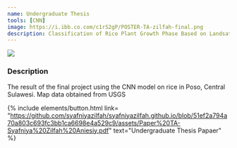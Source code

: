 ```yaml
---
name: Undergraduate Thesis
tools: [CNN]
image: https://i.ibb.co.com/c1rS2gP/POSTER-TA-zilfah-final.png
description: Classification of Rice Plant Growth Phase Based on Landsat-8 Satellite Multitemporal Image Data with the Method Convolutional Neural Network (Survey Sample Case Study KSA Poso Regency, Central Sulawesi Province)
---
```


![](https://i.ibb.co.com/c1rS2gP/POSTER-TA-zilfah-final.png)


### Description
The result of the final project using the CNN model on rice in Poso, Central Sulawesi. Map data obtained from USGS

{% include elements/button.html link= "https://github.com/syafniyazilfah/syafniyazilfah.github.io/blob/51ef2a794a70a803c693fc3bb1ca6698e4a529c9/assets/Paper%20TA-Syafniya%20Zilfah%20Aniesiy.pdf" text="Undergraduate Thesis Papaer" %}
